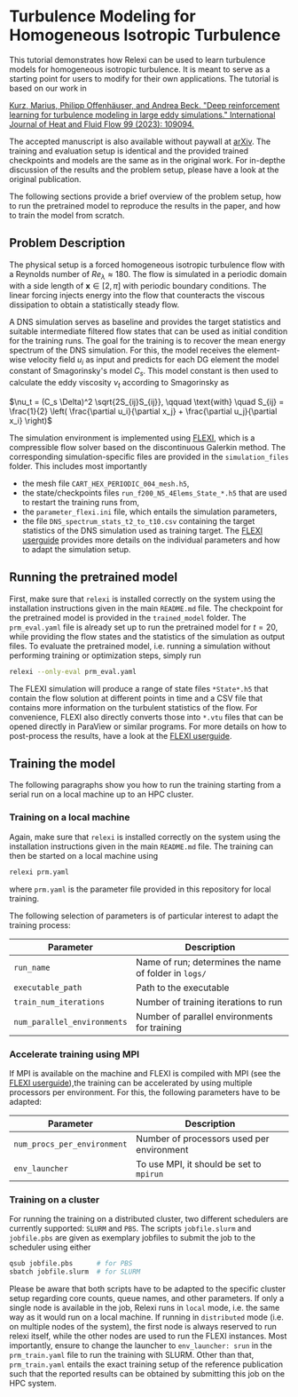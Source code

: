 # Turbulence Modeling for Homogeneous Isotropic Turbulence

This tutorial demonstrates how Relexi can be used to learn turbulence models for homogeneous isotropic turbulence.
It is meant to serve as a starting point for users to modify for their own applications.
The tutorial is based on our work in

[Kurz, Marius, Philipp Offenhäuser, and Andrea Beck. "Deep reinforcement learning for turbulence modeling in large eddy simulations." International Journal of Heat and Fluid Flow 99 (2023): 109094.](https://doi.org/10.1016/j.ijheatfluidflow.2022.109094)

The accepted manuscript is also available without paywall at [arXiv](https://doi.org/10.48550/arXiv.2206.11038). 
The training and evaluation setup is identical and the provided trained checkpoints and models are the same as in the original work.
For in-depthe discussion of the results and the problem setup, please have a look at the original publication.

The following sections provide a brief overview of the problem setup, how to run the pretrained model to reproduce the results in the paper, and how to train the model from scratch.

## Problem Description

The physical setup is a forced homogeneous isotropic turbulence flow with a Reynolds number of $Re_{\lambda} \approx 180$.
The flow is simulated in a periodic domain with a side length of $\mathbf{x} \in [2,\pi]$ with periodic boundary conditions.
The linear forcing injects energy into the flow that counteracts the viscous dissipation to obtain a statistically steady flow.

A DNS simulation serves as baseline and provides the target statistics and suitable intermediate filtered flow states that can be used as initial condition for the training runs.
The goal for the training is to recover the mean energy spectrum of the DNS simulation.
For this, the model receives the element-wise velocity field $u_i$ as input and predicts for each DG element the model constant of Smagorinsky's model $C_s$.
This model constant is then used to calculate the eddy viscosity $\nu_t$ according to Smagorinsky as

$\nu_t = (C_s \Delta)^2 \sqrt{2S_{ij}S_{ij}}, \qquad \text{with} \quad S_{ij} = \frac{1}{2} \left( \frac{\partial u_i}{\partial x_j} + \frac{\partial u_j}{\partial x_i} \right)$

The simulation environment is implemented using [FLEXI](https://numericsresearchgroup.org/flexi_index.html), which is a compressible flow solver based on the discontinuous Galerkin method.
The corresponding simulation-specific files are provided in the `simulation_files` folder.
This includes most importantly
- the mesh file `CART_HEX_PERIODIC_004_mesh.h5`,
- the state/checkpoints files `run_f200_N5_4Elems_State_*.h5` that are used to restart the training runs from,
- the `parameter_flexi.ini` file, which entails the simulation parameters,
- the file `DNS_spectrum_stats_t2_to_t10.csv` containing the target statistics of the DNS simulation used as training target.
The [FLEXI userguide](https://numericsresearchgroup.org/flexi_userguide.pdf) provides more details on the individual parameters and how to adapt the simulation setup.

## Running the pretrained model

First, make sure that `relexi` is installed correctly on the system using the installation instructions given in the main `README.md` file.
The checkpoint for the pretrained model is provided in the `trained_model` folder.
The `prm_eval.yaml` file is already set up to run the pretrained model for $t=20$, while providing the flow states and the statistics of the simulation as output files.
To evaluate the pretrained model, i.e. running a simulation without performing training or optimization steps, simply run
```bash
relexi --only-eval prm_eval.yaml
```
The FLEXI simulation will produce a range of state files `*State*.h5` that contain the flow solution at different points in time and a CSV file that contains more information on the turbulent statistics of the flow.
For convenience, FLEXI also directly converts those into `*.vtu` files that can be opened directly in ParaView or similar programs.
For more details on how to post-process the results, have a look at the [FLEXI userguide](https://numericsresearchgroup.org/flexi_userguide.pdf).

## Training the model

The following paragraphs show you how to run the training starting from a serial run on a local machine up to an HPC cluster.

### Training on a local machine

Again, make sure that `relexi` is installed correctly on the system using the installation instructions given in the main `README.md` file.
The training can then be started on a local machine using
```bash
relexi prm.yaml
```
where `prm.yaml` is the parameter file provided in this repository for local training.

The following selection of parameters is of particular interest to adapt the training process:

| Parameter                    | Description                                           |
| ---------------------------- | ----------------------------------------------------- |
| `run_name`                   | Name of run; determines the name of folder in `logs/` |
| `executable_path`            | Path to the executable                                |
| `train_num_iterations`       | Number of training iterations to run                  |
| `num_parallel_environments`  | Number of parallel environments for training          |

### Accelerate training using MPI

If MPI is available on the machine and FLEXI is compiled with MPI (see the [FLEXI userguide](https://numericsresearchgroup.org/flexi_userguide.pdf)),the training can be accelerated by using multiple processors per environment.
For this, the following parameters have to be adapted:

| Parameter                    | Description                                  |
| ---------------------------- | -------------------------------------------- |
| `num_procs_per_environment`  | Number of processors used per environment    |
| `env_launcher`               | To use MPI, it should be set to `mpirun`     |

### Training on a cluster

For running the training on a distributed cluster, two different schedulers are currently supported: `SLURM` and `PBS`.
The scripts `jobfile.slurm` and `jobfile.pbs` are given as exemplary jobfiles to submit the job to the scheduler using either
```bash
qsub jobfile.pbs      # for PBS
sbatch jobfile.slurm  # for SLURM
```
Please be aware that both scripts have to be adapted to the specific cluster setup regarding core counts, queue names, and other parameters.
If only a single node is available in the job, Relexi runs in `local` mode, i.e. the same way as it would run on a local machine.
If running in `distributed` mode (i.e. on multiple nodes of the system), the first node is always reserved to run relexi itself, while the other nodes are used to run the FLEXI instances.
Most importantly, ensure to change the launcher to `env_launcher: srun` in the `prm_train.yaml` file to run the training with SLURM.
Other than that, `prm_train.yaml` entails the exact training setup of the reference publication such that the reported results can be obtained by submitting this job on the HPC system.
